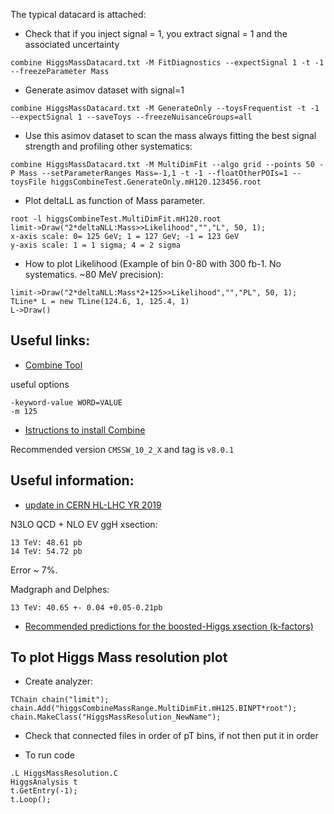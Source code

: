 
The typical datacard is attached:

* Check that if you inject signal = 1, you extract signal = 1 and the associated uncertainty
```
combine HiggsMassDatacard.txt -M FitDiagnostics --expectSignal 1 -t -1 --freezeParameter Mass
```

* Generate asimov dataset with signal=1
```
combine HiggsMassDatacard.txt -M GenerateOnly --toysFrequentist -t -1 --expectSignal 1 --saveToys --freezeNuisanceGroups=all
```

* Use this asimov dataset to scan the mass always fitting the best signal strength and profiling other systematics:
```
combine HiggsMassDatacard.txt -M MultiDimFit --algo grid --points 50 -P Mass --setParameterRanges Mass=-1,1 -t -1 --floatOtherPOIs=1 --toysFile higgsCombineTest.GenerateOnly.mH120.123456.root
```

* Plot deltaLL as function of Mass parameter.
```
root -l higgsCombineTest.MultiDimFit.mH120.root
limit->Draw("2*deltaNLL:Mass>>Likelihood","","L", 50, 1);
x-axis scale: 0= 125 GeV; 1 = 127 GeV; -1 = 123 GeV
y-axis scale: 1 = 1 sigma; 4 = 2 sigma
```
* How to plot Likelihood (Example of bin 0-80 with 300 fb-1. No systematics. ~80 MeV precision):
```
limit->Draw("2*deltaNLL:Mass*2+125>>Likelihood","","PL", 50, 1);
TLine* L = new TLine(124.6, 1, 125.4, 1)
L->Draw()
```
## Useful links:

* [Combine Tool](https://cms-analysis.github.io/HiggsAnalysis-CombinedLimit/part3/runningthetool/#output-from-combine)

useful options
```
-keyword-value WORD=VALUE
-m 125
```
* [Istructions to install Combine](https://cms-analysis.github.io/HiggsAnalysis-CombinedLimit/)

Recommended version `CMSSW_10_2_X` and tag is `v8.0.1`

## Useful information:

* [update in CERN HL-LHC YR 2019](https://twiki.cern.ch/twiki/bin/view/LHCPhysics/CERNHLHE2019)

N3LO QCD + NLO EV ggH xsection:
```
13 TeV: 48.61 pb
14 TeV: 54.72 pb
```
Error ~ 7%.

Madgraph and Delphes:
```
13 TeV: 40.65 +- 0.04 +0.05-0.21pb
```

* [Recommended predictions for the boosted-Higgs xsection (k-factors)](https://cds.cern.ch/record/2669113/files/LHCHXSWG-2019-002.pdf)


## To plot Higgs Mass resolution plot

* Create analyzer:
```
TChain chain("limit");
chain.Add("higgsCombineMassRange.MultiDimFit.mH125.BINPT*root");
chain.MakeClass("HiggsMassResolution_NewName");
```

* Check that connected files in order of pT bins, if not then put it in order

* To run code
```
.L HiggsMassResolution.C
HiggsAnalysis t
t.GetEntry(-1);
t.Loop();
```
